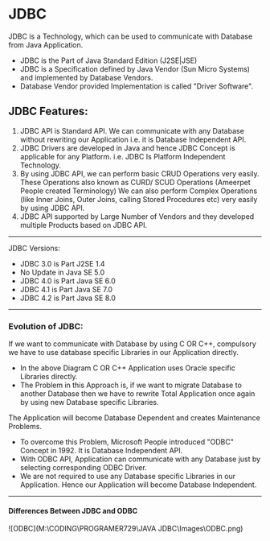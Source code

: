 <!-- @format -->

# JDBC

JDBC is a Technology, which can be used to communicate with Database from Java
Application.

- JDBC is the Part of Java Standard Edition (J2SE|JSE)
- JDBC is a Specification defined by Java Vendor (Sun Micro Systems) and implemented by Database Vendors.
- Database Vendor provided Implementation is called "Driver Software".

## JDBC Features:

1. JDBC API is Standard API. We can communicate with any Database without rewriting our
   Application i.e. it is Database Independent API.
2. JDBC Drivers are developed in Java and hence JDBC Concept is applicable for any Platform. i.e.
   JDBC Is Platform Independent Technology.
3. By using JDBC API, we can perform basic CRUD Operations very easily.
   These Operations also known as CURD/ SCUD Operations (Ameerpet People created Terminology)
   We can also perform Complex Operations (like Inner Joins, Outer Joins, calling Stored Procedures
   etc) very easily by using JDBC API.
4. JDBC API supported by Large Number of Vendors and they developed multiple Products based
   on JDBC API.

---

JDBC Versions:

- JDBC 3.0 is Part J2SE 1.4
- No Update in Java SE 5.0
- JDBC 4.0 is Part Java SE 6.0
- JDBC 4.1 is Part Java SE 7.0
- JDBC 4.2 is Part Java SE 8.0

---

### Evolution of JDBC:

If we want to communicate with Database by using C OR C++, compulsory we have to use
database specific Libraries in our Application directly.

- In the above Diagram C OR C++ Application uses Oracle specific Libraries directly.
- The Problem in this Approach is, if we want to migrate Database to another Database then we
  have to rewrite Total Application once again by using new Database specific Libraries.

The Application will become Database Dependent and creates Maintenance Problems.

- To overcome this Problem, Microsoft People introduced "ODBC" Concept in 1992. It is
  Database Independent API.
- With ODBC API, Application can communicate with any Database just by selecting
  corresponding ODBC Driver.
- We are not required to use any Database specific Libraries in our Application. Hence our
  Application will become Database Independent.

---

#### Differences Between JDBC and ODBC

![ODBC](M:\CODING\PROGRAMER729\JAVA JDBC\Images\ODBC.png)
